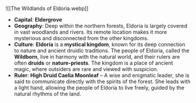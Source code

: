 ![[The Wildlands of Eldoria.webp]]


- **Capital**: **Eldergrove**
- **Geography**: Deep within the northern forests, Eldoria is largely covered in vast woodlands and rivers. Its remote location makes it more mysterious and disconnected from the other kingdoms.
- **Culture**: **Eldoria** is a **mystical kingdom**, known for its deep connection to nature and ancient druidic traditions. The people of Eldoria, called the **Wildborn**, live in harmony with the natural world, and their rulers are often **druids** or **nature-priests**. The kingdom is a place of ancient magic, where outsiders are rare and viewed with suspicion.
- **Ruler**: **High Druid Caelia Moonleaf** – A wise and enigmatic leader, she is said to communicate directly with the spirits of the forest. She leads with a light hand, allowing the people of Eldoria to live freely, guided by the natural rhythms of the land.